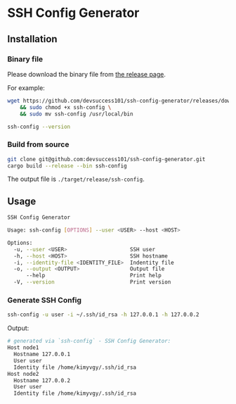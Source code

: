 # SSH Config Generator

## Installation

### Binary file

Please download the binary file from [the release page](https://github.com/devsuccess101/ssh-config-generator/releases/latest).

For example:

```bash
wget https://github.com/devsuccess101/ssh-config-generator/releases/download/latest/ssh-config \
    && sudo chmod +x ssh-config \
    && sudo mv ssh-config /usr/local/bin
```

```bash
ssh-config --version
```

### Build from source

```bash
git clone git@github.com:devsuccess101/ssh-config-generator.git
cargo build --release --bin ssh-config
```

The output file is `./target/release/ssh-config`.

## Usage

```bash
SSH Config Generator

Usage: ssh-config [OPTIONS] --user <USER> --host <HOST>

Options:
  -u, --user <USER>                    SSH user
  -h, --host <HOST>                    SSH hostname
  -i, --identity-file <IDENTITY_FILE>  Indentity file
  -o, --output <OUTPUT>                Output file
      --help                           Print help
  -V, --version                        Print version
```

### Generate SSH Config

```bash
ssh-config -u user -i ~/.ssh/id_rsa -h 127.0.0.1 -h 127.0.0.2
```

Output:

```bash
# generated via `ssh-config` - SSH Config Generator:
Host node1
  Hostname 127.0.0.1
  User user
  Identity file /home/kimyvgy/.ssh/id_rsa
Host node2
  Hostname 127.0.0.2
  User user
  Identity file /home/kimyvgy/.ssh/id_rsa
```
